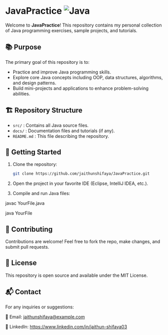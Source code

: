 # JavaPractice ![Java](https://img.shields.io/badge/Java-Programming-007396?logo=java&style=flat)

Welcome to **JavaPractice**! This repository contains my personal collection of Java programming exercises, sample projects, and tutorials. 

## 📚 Purpose
The primary goal of this repository is to:
- Practice and improve Java programming skills.
- Explore core Java concepts including OOP, data structures, algorithms, and design patterns.
- Build mini-projects and applications to enhance problem-solving abilities.

## 🏗️ Repository Structure
- `src/` : Contains all Java source files.
- `docs/` : Documentation files and tutorials (if any).
- `README.md` : This file describing the repository.

## 🚀 Getting Started
1. Clone the repository:
   ```bash
   git clone https://github.com/jaithunshifaya/JavaPractice.git
2. Open the project in your favorite IDE (Eclipse, IntelliJ IDEA, etc.).

3. Compile and run Java files:

javac YourFile.java

java YourFile

## 🌟 Contributing
Contributions are welcome! Feel free to fork the repo, make changes, and submit pull requests.

## 📃 License
This repository is open source and available under the MIT License.

## 📬 Contact
For any inquiries or suggestions:

📧 Email: jaithunshifaya@example.com

💼 LinkedIn: https://www.linkedin.com/in/jaithun-shifaya03



